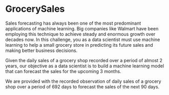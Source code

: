 # GrocerySales

Sales forecasting has always been one of the most predominant applications of machine learning.
Big companies like Walmart have been employing this technique to achieve steady and enormous growth over decades now.
In this challenge, you as a data scientist must use machine learning to help a small grocery store in predicting its 
future sales and making better business decisions.

Given the daily sales of a grocery shop recorded over a period of almost 2 years, 
our objective as a data scientist is to build a machine learning model that can forecast the sales for the upcoming 3 months.

We are provided with the recorded observation of daily sales of a grocery shop over a period of 692 days to
forecast the sales of the next 90 days.

